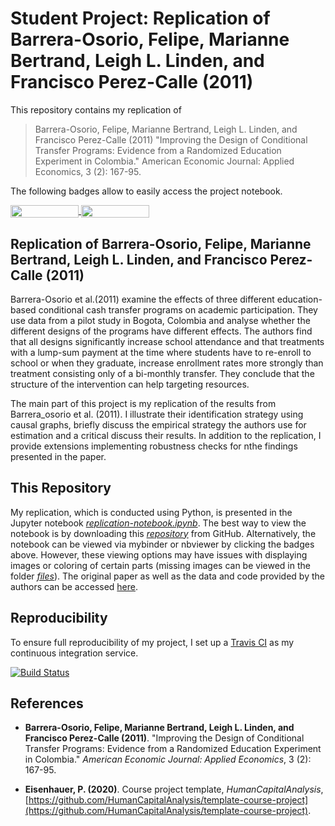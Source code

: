 # Student Project: Replication of Barrera-Osorio, Felipe, Marianne Bertrand, Leigh L. Linden, and Francisco Perez-Calle (2011)

This repository contains my replication of 

> Barrera-Osorio, Felipe, Marianne Bertrand, Leigh L. Linden, and Francisco Perez-Calle (2011) "Improving the Design of Conditional Transfer Programs: Evidence from a Randomized Education Experiment in Colombia." American Economic Journal: Applied Economics, 3 (2): 167-95. 

The following badges allow to easily access the project notebook.

<a href="https://nbviewer.jupyter.org/github/HumanCapitalAnalysis/microeconometrics-course-project-juwilhel/blob/master/Project.ipynb"
   target="_parent">
   <img align="center"
  src="https://raw.githubusercontent.com/jupyter/design/master/logos/Badges/nbviewer_badge.png"
      width="109" height="20">
</a>
<a href="https://mybinder.org/v2/gh/HumanCapitalAnalysis/microeconometrics-course-project-juwilhel/master?filepath=Project.ipynb"
    target="_parent">
    <img align="center"
       src="https://mybinder.org/badge_logo.svg"
       width="109" height="20">
</a>

## Replication of Barrera-Osorio, Felipe, Marianne Bertrand, Leigh L. Linden, and Francisco Perez-Calle (2011)

Barrera-Osorio et al.(2011) examine the effects of three different education-based conditional cash transfer programs on academic participation. They use data from a pilot study in Bogota, Colombia and analyse whether the different designs of the programs have different effects. The authors find that all designs significantly increase school attendance and that treatments with a lump-sum payment at the time where students have to re-enroll to school or when they graduate, increase enrollment rates more strongly than treatment consisting only of a bi-monthly transfer. They conclude that the structure of the intervention can help targeting resources. 

The main part of this project is my replication of the results from Barrera_osorio et al. (2011). I illustrate their identification strategy using causal graphs, briefly discuss the empirical strategy the authors use for estimation and a critical discuss their results. In addition to the replication, I provide extensions implementing robustness checks for nthe findings presented in the paper. 

## This Repository

My replication, which is conducted using Python, is presented in the Jupyter notebook [_replication-notebook.ipynb_](https://github.com/HumanCapitalAnalysis/microeconometrics-course-project-juwilhel/blob/master/replication-notebook.ipynb). The best way to view the notebook is by downloading this [_repository_](https://github.com/HumanCapitalAnalysis/microeconometrics-course-project-juwilhel) from GitHub. Alternatively, the notebook can be viewed via mybinder or nbviewer by clicking the badges above. However, these viewing options may have issues with displaying images or coloring of certain parts (missing images can be viewed in the folder [_files_](https://github.com/HumanCapitalAnalysis/microeconometrics-course-project-juwilhel/tree/master/files)). The original paper as well as the data and code provided by the authors can be accessed [here](https://www.aeaweb.org/articles?id=10.1257/app.3.2.167). 

## Reproducibility

To ensure full reproducibility of my project, I set up a [Travis CI](https://travis-ci.org) as my continuous integration service. 

[![Build Status](https://travis-ci.org/HumanCapitalAnalysis/microeconometrics-course-project-juwilhel.svg?branch=master)](https://travis-ci.org/HumanCapitalAnalysis/microeconometrics-course-project-juwilhel)

## References

* __Barrera-Osorio, Felipe, Marianne Bertrand, Leigh L. Linden, and Francisco Perez-Calle (2011)__. "Improving the Design of Conditional Transfer Programs: Evidence from a Randomized Education Experiment in Colombia." _American Economic Journal: Applied Economics_, 3 (2): 167-95.

* __Eisenhauer, P. (2020)__. Course project template, _HumanCapitalAnalysis_, [https://github.com/HumanCapitalAnalysis/template-course-project](https://github.com/HumanCapitalAnalysis/template-course-project).
